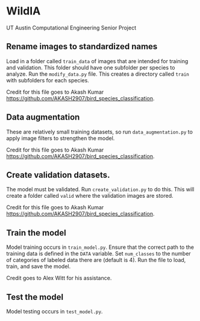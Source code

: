 # WildIA
UT Austin Computational Engineering Senior Project

## Rename images to standardized names

Load in a folder called ```train_data``` of images that are intended for training and validation. This folder should have one subfolder per species to analyze.
Run the ```modify_data.py``` file. This creates a directory called ```train``` with subfolders for each species.

Credit for this file goes to Akash Kumar https://github.com/AKASH2907/bird_species_classification.

## Data augmentation

These are relatively small training datasets, so run ```data_augmentation.py``` to apply image filters to strengthen the model.

Credit for this file goes to Akash Kumar https://github.com/AKASH2907/bird_species_classification.

## Create validation datasets.

The model must be validated. Run ```create_validation.py``` to do this. This will create a folder called ```valid``` where the validation images are stored.

Credit for this file goes to Akash Kumar https://github.com/AKASH2907/bird_species_classification.

## Train the model

Model training occurs in ```train_model.py```.
Ensure that the correct path to the training data is defined in the ```DATA``` variable. Set ```num_classes``` to the number of categories of labeled data there are (default is 4).
Run the file to load, train, and save the model.

Credit goes to Alex Witt for his assistance.

## Test the model

Model testing occurs in ```test_model.py```.